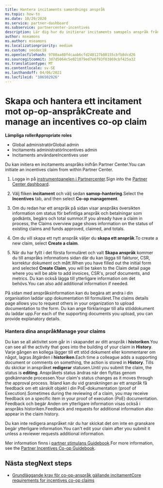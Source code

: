 ```yaml
---
title: Hantera incitaments samordnings anspråk
ms.topic: how-to
ms.date: 10/29/2020
ms.service: partner-dashboard
ms.subservice: partnercenter-incentives
description: Lär dig hur du initierar incitaments samspels anspråk från Partner Center. Du kan se all aktivitet som går in i skapandet av ditt anspråk i historiken.
author: mseamons
ms.author: mseamons
ms.localizationpriority: medium
ms.custom: seodec18
ms.openlocfilehash: 9780aa80fdcaab6cfd240127b80155cbfb8dcd26
ms.sourcegitcommit: 3d7d5064c5e021079ed7e6f93f03869cbf425a32
ms.translationtype: MT
ms.contentlocale: sv-SE
ms.lasthandoff: 04/06/2021
ms.locfileid: "106502926"
---
```

# <a name="create-and-manage-an-incentives-co-op-claim"></a><span data-ttu-id="4165d-104">Skapa och hantera ett incitament mot op-op-anspråk</span><span class="sxs-lookup"><span data-stu-id="4165d-104">Create and manage an incentives co-op claim</span></span>

<span data-ttu-id="4165d-105">**Lämpliga roller**</span><span class="sxs-lookup"><span data-stu-id="4165d-105">**Appropriate roles**</span></span>

- <span data-ttu-id="4165d-106">Global administratör</span><span class="sxs-lookup"><span data-stu-id="4165d-106">Global admin</span></span>
- <span data-ttu-id="4165d-107">Incitaments administratör</span><span class="sxs-lookup"><span data-stu-id="4165d-107">Incentives admin</span></span>
- <span data-ttu-id="4165d-108">Incitaments användare</span><span class="sxs-lookup"><span data-stu-id="4165d-108">Incentives user</span></span>

<span data-ttu-id="4165d-109">Du kan initiera en incitaments anspråks inifrån Partner Center.</span><span class="sxs-lookup"><span data-stu-id="4165d-109">You can initiate an incentives claim from within Partner Center.</span></span>

1. <span data-ttu-id="4165d-110">Logga in på [instrumentpanelen i Partnercenter](https://partner.microsoft.com/dashboard/).</span><span class="sxs-lookup"><span data-stu-id="4165d-110">Sign into the [Partner Center dashboard](https://partner.microsoft.com/dashboard/).</span></span>

2. <span data-ttu-id="4165d-111">Välj fliken **incitament** och välj sedan **samop-hantering**.</span><span class="sxs-lookup"><span data-stu-id="4165d-111">Select the **Incentives** tab, and then select **Co-op management**.</span></span>

3. <span data-ttu-id="4165d-112">Om du redan har ett anspråk på sidan visar anspråks översikten information om status för befintliga anspråk och betalningar som godkänts, begärs och total summor.</span><span class="sxs-lookup"><span data-stu-id="4165d-112">If you already have a claim in process, the Claims overview page shows information on the status of existing claims and funds approved, claimed, and totals.</span></span>

4. <span data-ttu-id="4165d-113">Om du vill skapa ett nytt anspråk väljer du **skapa ett anspråk**.</span><span class="sxs-lookup"><span data-stu-id="4165d-113">To create a new claim, select **Create a claim**.</span></span>

5. <span data-ttu-id="4165d-114">När du har fyllt i det första formuläret och valt **Skapa anspråk** kommer du till anspråks informations sidan där du kan lägga till fakturor, CSR, korrektur dokument och mått.</span><span class="sxs-lookup"><span data-stu-id="4165d-114">When you have filled out the initial form and selected **Create Claim**, you will be taken to the Claim detail page where you will be able to add invoices, CSR's, proof documents, and metrics.</span></span> <span data-ttu-id="4165d-115">Du kan också lägga till ytterligare information om det behövs.</span><span class="sxs-lookup"><span data-stu-id="4165d-115">You can also add additional information if needed.</span></span>

<span data-ttu-id="4165d-116">På sidan med anspråksinformation kan du begära att andra i din organisation laddar upp dokumentation till formuläret.</span><span class="sxs-lookup"><span data-stu-id="4165d-116">The claims details page allows you to request others in your organization to upload documentation to the form.</span></span> <span data-ttu-id="4165d-117">Du kan ange förklaringar till alla stöddokument du laddar upp.</span><span class="sxs-lookup"><span data-stu-id="4165d-117">For each of the supporting documents you upload, you can provide explanatory details.</span></span> 

### <a name="manage-your-claims"></a><span data-ttu-id="4165d-118">Hantera dina anspråk</span><span class="sxs-lookup"><span data-stu-id="4165d-118">Manage your claims</span></span>

<span data-ttu-id="4165d-119">Du kan se all aktivitet som går in i skapandet av ditt anspråk i **historiken**.</span><span class="sxs-lookup"><span data-stu-id="4165d-119">You can see all the activity that goes into the building of your claim in **History**.</span></span> <span data-ttu-id="4165d-120">Varje gången en kollega lägger till ett stöd dokument eller kommentarer om något, lagras åtgärden i **historiken**.</span><span class="sxs-lookup"><span data-stu-id="4165d-120">Each time a colleague adds a supporting document or comments on something, the action is stored in **History**.</span></span> <span data-ttu-id="4165d-121">Tills du skickar in anspråket **redigerar** statusen.</span><span class="sxs-lookup"><span data-stu-id="4165d-121">Until you submit the claim, the status is **editing**.</span></span> <span data-ttu-id="4165d-122">Anspråkets status ändras när den flyttas genom godkännande processen.</span><span class="sxs-lookup"><span data-stu-id="4165d-122">Your claim's status changes as it moves through the approval process.</span></span> <span data-ttu-id="4165d-123">Ibland kan du vid granskningen av ett anspråk få feedback om ett särskilt objekt i din PoE-dokumentation (proof of Execution).</span><span class="sxs-lookup"><span data-stu-id="4165d-123">Sometimes during the reviewing of a claim, you may receive feedback on a specific item in your proof of execution (PoE) documentation.</span></span> <span data-ttu-id="4165d-124">Feedback och begär Anden om ytterligare information visas också i anspråks historiken.</span><span class="sxs-lookup"><span data-stu-id="4165d-124">Feedback and requests for additional information also appear in the claim history.</span></span>

<span data-ttu-id="4165d-125">Du kan inte redigera anspråket när du har skickat det om inte en granskare begär ytterligare information.</span><span class="sxs-lookup"><span data-stu-id="4165d-125">You can't edit your claim after you submit it unless a reviewer requests additional information.</span></span>

<span data-ttu-id="4165d-126">Mer information finns i [partner stimulans Guidebook](https://assetsprod.microsoft.com/co-op-guidebook.pdf).</span><span class="sxs-lookup"><span data-stu-id="4165d-126">For more information, see the [Partner Incentives Co-op Guidebook](https://assetsprod.microsoft.com/co-op-guidebook.pdf).</span></span>

## <a name="next-steps"></a><span data-ttu-id="4165d-127">Nästa steg</span><span class="sxs-lookup"><span data-stu-id="4165d-127">Next steps</span></span>

- [<span data-ttu-id="4165d-128">Grundläggande krav för co-op-anspråk gällande incitament</span><span class="sxs-lookup"><span data-stu-id="4165d-128">Core requirements for incentives co-op claims</span></span>](core-requirements.md)